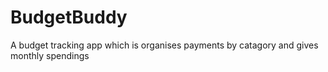 # BudgetBuddy
A budget tracking app which is organises payments by catagory and gives monthly spendings
